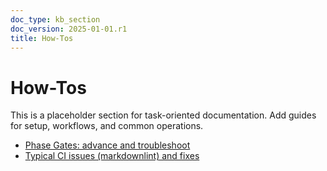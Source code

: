 ```yaml
---
doc_type: kb_section
doc_version: 2025-01-01.r1
title: How-Tos
---
```


# How-Tos

This is a placeholder section for task-oriented documentation.
Add guides for setup, workflows, and common operations.

- [Phase Gates: advance and troubleshoot](./phase-gates.md)
- [Typical CI issues (markdownlint) and fixes](./typical-ci-issues.md)
